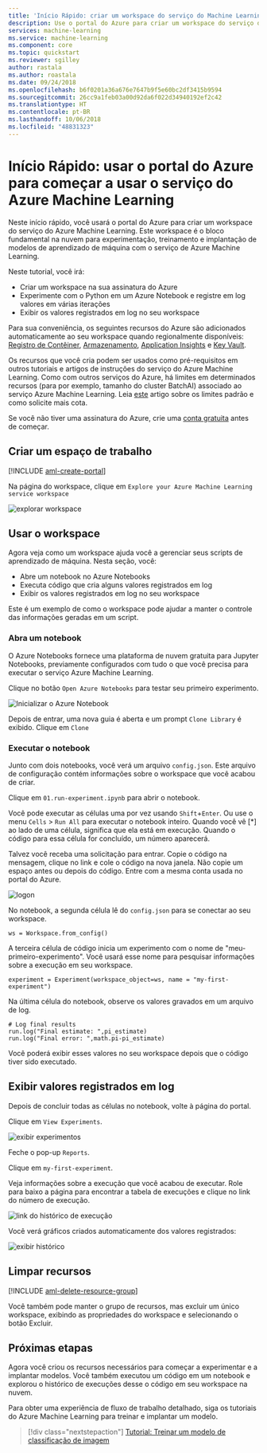 ```yaml
---
title: 'Início Rápido: criar um workspace do serviço do Machine Learning no portal do Azure – Azure Machine Learning'
description: Use o portal do Azure para criar um workspace do serviço do Azure Machine Learning. Este workspace é o bloco fundamental na nuvem para experimentação, treinamento e implantação de modelos de aprendizado de máquina com o serviço de Azure Machine Learning.
services: machine-learning
ms.service: machine-learning
ms.component: core
ms.topic: quickstart
ms.reviewer: sgilley
author: rastala
ms.author: roastala
ms.date: 09/24/2018
ms.openlocfilehash: b6f0201a36a676e7647b9f5e60bc2df3415b9594
ms.sourcegitcommit: 26cc9a1feb03a00d92da6f022d34940192ef2c42
ms.translationtype: HT
ms.contentlocale: pt-BR
ms.lasthandoff: 10/06/2018
ms.locfileid: "48831323"
---
```

# <a name="quickstart-use-the-azure-portal-to-get-started-with-azure-machine-learning-service"></a>Início Rápido: usar o portal do Azure para começar a usar o serviço do Azure Machine Learning

Neste início rápido, você usará o portal do Azure para criar um workspace do serviço do Azure Machine Learning. Este workspace é o bloco fundamental na nuvem para experimentação, treinamento e implantação de modelos de aprendizado de máquina com o serviço de Azure Machine Learning. 

Neste tutorial, você irá:

* Criar um workspace na sua assinatura do Azure
* Experimente com o Python em um Azure Notebook e registre em log valores em várias iterações
* Exibir os valores registrados em log no seu workspace

Para sua conveniência, os seguintes recursos do Azure são adicionados automaticamente ao seu workspace quando regionalmente disponíveis: [Registro de Contêiner](https://azure.microsoft.com/services/container-registry/), [Armazenamento](https://azure.microsoft.com/services/storage/), [Application Insights](https://azure.microsoft.com/services/application-insights/) e [Key Vault](https://azure.microsoft.com/services/key-vault/).

Os recursos que você cria podem ser usados como pré-requisitos em outros tutoriais e artigos de instruções do serviço do Azure Machine Learning. Como com outros serviços do Azure, há limites em determinados recursos (para por exemplo, tamanho do cluster BatchAI) associado ao serviço Azure Machine Learning. Leia [este](how-to-manage-quotas.md) artigo sobre os limites padrão e como solicite mais cota.

Se você não tiver uma assinatura do Azure, crie uma [conta gratuita](https://azure.microsoft.com/free/?WT.mc_id=A261C142F) antes de começar.


## <a name="create-a-workspace"></a>Criar um espaço de trabalho 

[!INCLUDE [aml-create-portal](../../../includes/aml-create-in-portal.md)]

Na página do workspace, clique em `Explore your Azure Machine Learning service workspace`

 ![explorar workspace](./media/quickstart-get-started/explore_aml.png)


## <a name="use-the-workspace"></a>Usar o workspace

Agora veja como um workspace ajuda você a gerenciar seus scripts de aprendizado de máquina. Nesta seção, você:

* Abre um notebook no Azure Notebooks
* Executa código que cria alguns valores registrados em log
* Exibir os valores registrados em log no seu workspace

Este é um exemplo de como o workspace pode ajudar a manter o controle das informações geradas em um script. 

### <a name="open-a-notebook"></a>Abra um notebook 

O Azure Notebooks fornece uma plataforma de nuvem gratuita para Jupyter Notebooks, previamente configurados com tudo o que você precisa para executar o serviço Azure Machine Learning.  

Clique no botão `Open Azure Notebooks` para testar seu primeiro experimento.

 ![Inicializar o Azure Notebook](./media/quickstart-get-started/explore_ws.png)

Depois de entrar, uma nova guia é aberta e um prompt `Clone Library` é exibido.  Clique em `Clone`


### <a name="run-the-notebook"></a>Executar o notebook

Junto com dois notebooks, você verá um arquivo `config.json`.  Este arquivo de configuração contém informações sobre o workspace que você acabou de criar.  

Clique em `01.run-experiment.ipynb` para abrir o notebook.

Você pode executar as células uma por vez usando `Shift`+`Enter`.  Ou use o menu `Cells` > `Run All` para executar o notebook inteiro.  Quando você vê [*] ao lado de uma célula, significa que ela está em execução.  Quando o código para essa célula for concluído, um número aparecerá.

Talvez você receba uma solicitação para entrar.  Copie o código na mensagem, clique no link e cole o código na nova janela.  Não copie um espaço antes ou depois do código.  Entre com a mesma conta usada no portal do Azure.

 ![logon](./media/quickstart-get-started/login.png)

No notebook, a segunda célula lê do `config.json` para se conectar ao seu workspace.
```
ws = Workspace.from_config()
```

A terceira célula de código inicia um experimento com o nome de "meu-primeiro-experimento".  Você usará esse nome para pesquisar informações sobre a execução em seu workspace.

```
experiment = Experiment(workspace_object=ws, name = "my-first-experiment")
```

Na última célula do notebook, observe os valores gravados em um arquivo de log.

```
# Log final results
run.log("Final estimate: ",pi_estimate)
run.log("Final error: ",math.pi-pi_estimate)
```

Você poderá exibir esses valores no seu workspace depois que o código tiver sido executado.

## <a name="view-logged-values"></a>Exibir valores registrados em log

Depois de concluir todas as células no notebook, volte à página do portal.  

Clique em `View Experiments`.

![exibir experimentos](./media/quickstart-get-started/view_exp.png)

Feche o pop-up `Reports`.

Clique em `my-first-experiment`.

Veja informações sobre a execução que você acabou de executar.  Role para baixo a página para encontrar a tabela de execuções e clique no link do número de execução.

 ![link do histórico de execução](./media/quickstart-get-started/report.png)

Você verá gráficos criados automaticamente dos valores registrados:

   ![exibir histórico](./media/quickstart-get-started/plots.png)

## <a name="clean-up-resources"></a>Limpar recursos 

[!INCLUDE [aml-delete-resource-group](../../../includes/aml-delete-resource-group.md)]

Você também pode manter o grupo de recursos, mas excluir um único workspace, exibindo as propriedades do workspace e selecionando o botão Excluir.

## <a name="next-steps"></a>Próximas etapas

Agora você criou os recursos necessários para começar a experimentar e a implantar modelos. Você também executou um código em um notebook e explorou o histórico de execuções desse o código em seu workspace na nuvem.

Para obter uma experiência de fluxo de trabalho detalhado, siga os tutoriais do Azure Machine Learning para treinar e implantar um modelo.  

> [!div class="nextstepaction"]
> [Tutorial: Treinar um modelo de classificação de imagem](tutorial-train-models-with-aml.md)
